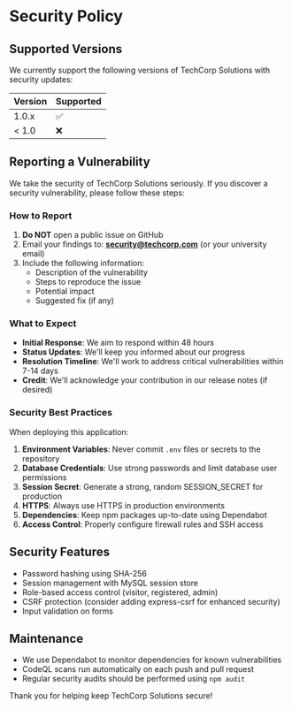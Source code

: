 # Security Policy

## Supported Versions

We currently support the following versions of TechCorp Solutions with security updates:

| Version | Supported          |
| ------- | ------------------ |
| 1.0.x   | :white_check_mark: |
| < 1.0   | :x:                |

## Reporting a Vulnerability

We take the security of TechCorp Solutions seriously. If you discover a security vulnerability, please follow these steps:

### How to Report

1. **Do NOT** open a public issue on GitHub
2. Email your findings to: **security@techcorp.com** (or your university email)
3. Include the following information:
   - Description of the vulnerability
   - Steps to reproduce the issue
   - Potential impact
   - Suggested fix (if any)

### What to Expect

- **Initial Response**: We aim to respond within 48 hours
- **Status Updates**: We'll keep you informed about our progress
- **Resolution Timeline**: We'll work to address critical vulnerabilities within 7-14 days
- **Credit**: We'll acknowledge your contribution in our release notes (if desired)

### Security Best Practices

When deploying this application:

1. **Environment Variables**: Never commit `.env` files or secrets to the repository
2. **Database Credentials**: Use strong passwords and limit database user permissions
3. **Session Secret**: Generate a strong, random SESSION_SECRET for production
4. **HTTPS**: Always use HTTPS in production environments
5. **Dependencies**: Keep npm packages up-to-date using Dependabot
6. **Access Control**: Properly configure firewall rules and SSH access

## Security Features

- Password hashing using SHA-256
- Session management with MySQL session store
- Role-based access control (visitor, registered, admin)
- CSRF protection (consider adding express-csrf for enhanced security)
- Input validation on forms

## Maintenance

- We use Dependabot to monitor dependencies for known vulnerabilities
- CodeQL scans run automatically on each push and pull request
- Regular security audits should be performed using `npm audit`

Thank you for helping keep TechCorp Solutions secure!
